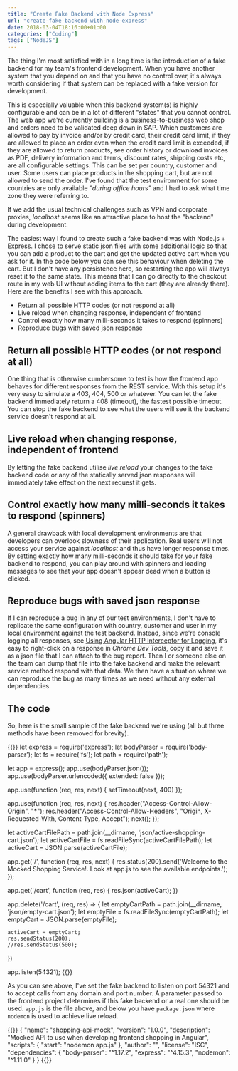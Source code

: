 ```yaml
---
title: "Create Fake Backend with Node Express"
url: "create-fake-backend-with-node-express"
date: 2018-03-04T18:16:00+01:00
categories: ["Coding"]
tags: ["NodeJS"]
---
```


The thing I'm most satisfied with in a long time is the introduction of a fake backend for my team's frontend development. When you have another system that you depend on and that you have no control over, it's always worth considering if that system can be replaced with a fake version for development. 

This is especially valuable when this backend system(s) is highly configurable and can be in a lot of different "states" that you cannot control. The web app we're currently building is a business-to-business web shop and orders need to be validated deep down in SAP. Which customers are allowed to pay by invoice and/or by credit card, their credit card limit, if they are allowed to place an order even when the credit card limit is exceeded, if they are allowed to return products, see order history or download invoices as PDF, delivery information and terms, discount rates, shipping costs etc, are all configurable settings. This can be set per country, customer and user. Some users can place products in the shopping cart, but are not allowed to send the order. I've found that the test environment for some countries are only available _"during office hours"_ and I had to ask what time zone they were referring to.

If we add the usual technical challenges such as VPN and corporate proxies, _localhost_ seems like an attractive place to host the "backend" during development.

The easiest way I found to create such a fake backend was with Node.js + Express. I chose to serve static json files with some additional logic so that you can add a product to the cart and get the updated active cart when you ask for it. In the code below you can see this behaviour when deleting the cart. But I don't have any persistence here, so restarting the app will always reset it to the same state. This means that I can go directly to the checkout route in my web UI without adding items to the cart (they are already there). Here are the benefits I see with this approach.

* Return all possible HTTP codes (or not respond at all)
* Live reload when changing response, independent of frontend
* Control exactly how many milli-seconds it takes to respond (spinners)
* Reproduce bugs with saved json response

## Return all possible HTTP codes (or not respond at all)
One thing that is otherwise cumbersome to test is how the frontend app behaves for different responses from the REST service. With this setup it's very easy to simulate a 403, 404, 500 or whatever. You can let the fake backend immediately return a 408 (timeout), the fastest possible timeout. You can stop the fake backend to see what the users will see it the backend service doesn't respond at all.

## Live reload when changing response, independent of frontend
By letting the fake backend utilise _live reload_ your changes to the fake backend code or any of the statically served json responses will immediately take effect on the next request it gets.

## Control exactly how many milli-seconds it takes to respond (spinners)
A general drawback with local development environments are that developers can overlook slowness of their application. Real users will not access your service against _localhost_ and thus have longer response times. By setting exactly how many milli-seconds it should take for your fake backend to respond, you can play around with spinners and loading messages to see that your app doesn't appear dead when a button is clicked.

## Reproduce bugs with saved json response
If I can reproduce a bug in any of our test environments, I don't have to replicate the same configuration with country, customer and user in my local environment against the test backend. Instead, since we're console logging all responses, see [Using Angular HTTP Interceptor for Logging][1], it's easy to right-click on a response in _Chrome Dev Tools_, copy it and save it as a json file that I can attach to the bug report. Then I or someone else on the team can dump that file into the fake backend and make the relevant service method respond with that data. We then have a situation where we can reproduce the bug as many times as we need without any external dependencies. 

## The code

So, here is the small sample of the fake backend we're using (all but three methods have been removed for brevity). 

{{<highlight javascript>}}
let express = require('express');
let bodyParser = require('body-parser');
let fs = require('fs');
let path = require('path');

let app = express();
app.use(bodyParser.json());
app.use(bodyParser.urlencoded({ extended: false }));

app.use(function (req, res, next) { setTimeout(next, 400) });

app.use(function (req, res, next) {
    res.header("Access-Control-Allow-Origin", "*");
    res.header("Access-Control-Allow-Headers", "Origin, X-Requested-With, Content-Type, Accept");
    next();
});

let activeCartFilePath = path.join(__dirname, 'json/active-shopping-cart.json');
let activeCartFile = fs.readFileSync(activeCartFilePath);
let activeCart = JSON.parse(activeCartFile);

app.get('/', function (req, res, next) {
    res.status(200).send('Welcome to the Mocked Shopping Service!. Look at app.js to see the available endpoints.');
});

app.get('/cart', function (req, res) {
    res.json(activeCart);
})

app.delete('/cart', (req, res) => {
    let emptyCartPath = path.join(__dirname, 'json/empty-cart.json');
    let emptyFile = fs.readFileSync(emptyCartPath);
    let emptyCart = JSON.parse(emptyFile);

    activeCart = emptyCart;
    res.sendStatus(200);
    //res.sendStatus(500);    
})

app.listen(54321);
{{</highlight>}}

As you can see above, I've set the fake backend to listen on port 54321 and to accept calls from any domain and port number. A parameter passed to the frontend project determines if this fake backend or a real one should be used. `app.js` is the file above, and below you have `package.json` where `nodemon` is used to achieve live reload. 

{{<highlight json>}}
{
  "name": "shopping-api-mock",
  "version": "1.0.0",
  "description": "Mocked API to use when developing frontend shopping in Angular",
  "scripts": {
    "start": "nodemon app.js"
  },
  "author": "",
  "license": "ISC",
  "dependencies": {
    "body-parser": "^1.17.2",
    "express": "^4.15.3",
    "nodemon": "^1.11.0"
  }
}
{{</highlight>}}

[1]: /using-angular-http-interceptor-for-logging/ 